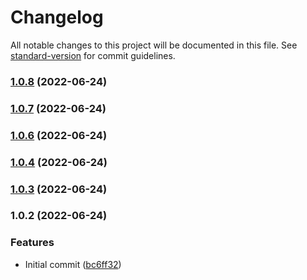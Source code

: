 # Changelog

All notable changes to this project will be documented in this file. See [standard-version](https://github.com/conventional-changelog/standard-version) for commit guidelines.

### [1.0.8](https://github.com/DulliAG/test-package/compare/v1.0.7...v1.0.8) (2022-06-24)

### [1.0.7](https://github.com/DulliAG/test-package/compare/v1.0.6...v1.0.7) (2022-06-24)

### [1.0.6](https://github.com/DulliAG/test-package/compare/v1.0.5...v1.0.6) (2022-06-24)

### [1.0.4](https://github.com/DulliAG/test-package/compare/v1.0.3...v1.0.4) (2022-06-24)

### [1.0.3](https://github.com/DulliAG/test-package/compare/v1.0.2...v1.0.3) (2022-06-24)

### 1.0.2 (2022-06-24)


### Features

* Initial commit ([bc6ff32](https://github.com/DulliAG/test-package/commit/bc6ff3237125447fb37532faf680c2bff78c2012))
